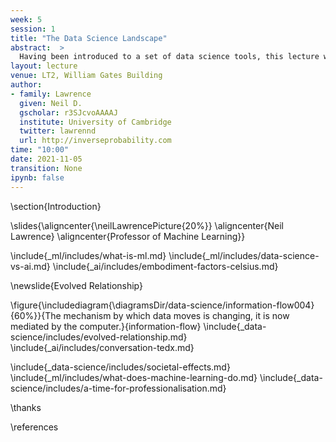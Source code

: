```yaml
---
week: 5
session: 1
title: "The Data Science Landscape"
abstract:  >
  Having been introduced to a set of data science tools, this lecture will provide some context on what the new challenges we face through data science are. It will consider whether we are approaching an era when data science requires profesionalization, and what the role of a professional data scientist might be.
layout: lecture
venue: LT2, William Gates Building
author:
- family: Lawrence
  given: Neil D.
  gscholar: r3SJcvoAAAAJ
  institute: University of Cambridge
  twitter: lawrennd
  url: http://inverseprobability.com
time: "10:00"
date: 2021-11-05
transition: None
ipynb: false
---
```


\section{Introduction}

\slides{\aligncenter{\neilLawrencePicture{20%}}
\aligncenter{Neil Lawrence}
\aligncenter{Professor of Machine Learning}}

\include{_ml/includes/what-is-ml.md}
\include{_ml/includes/data-science-vs-ai.md}
\include{_ai/includes/embodiment-factors-celsius.md}

\newslide{Evolved Relationship}

\figure{\includediagram{\diagramsDir/data-science/information-flow004}{60%}}{The mechanism by which data moves is changing, it is now mediated by the computer.}{information-flow}
\include{_data-science/includes/evolved-relationship.md}
\include{_ai/includes/conversation-tedx.md}


\include{_data-science/includes/societal-effects.md}
\include{_ml/includes/what-does-machine-learning-do.md}
\include{_data-science/includes/a-time-for-professionalisation.md}


\thanks

\references
